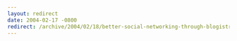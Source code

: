 ```yaml
---
layout: redirect
date: 2004-02-17 -0800
redirect: /archive/2004/02/18/better-social-networking-through-blogistry.aspx/
---
```

